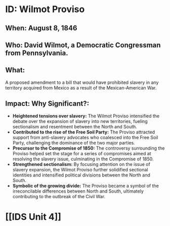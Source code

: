 # ID: Wilmot Proviso
## When: August 8, 1846 
## Who: David Wilmot, a Democratic Congressman from Pennsylvania. 
## What: 
A proposed amendment to a bill that would have prohibited slavery in any territory acquired from Mexico as a result of the Mexican-American War. 
## Impact: Why Significant?: 
* **Heightened tensions over slavery:** The Wilmot Proviso intensified the debate over the expansion of slavery into new territories, fueling sectionalism and resentment between the North and South.
* **Contributed to the rise of the Free Soil Party:** The Proviso attracted support from anti-slavery advocates who coalesced into the Free Soil Party, challenging the dominance of the two major parties.
* **Precursor to the Compromise of 1850:** The controversy surrounding the Proviso helped set the stage for a series of compromises aimed at resolving the slavery issue, culminating in the Compromise of 1850.
* **Strengthened sectionalism:** By focusing attention on the issue of slavery expansion, the Wilmot Proviso further solidified sectional identities and intensified political divisions between the North and South.
* **Symbolic of the growing divide:**  The Proviso became a symbol of the irreconcilable differences between North and South, ultimately contributing to the outbreak of the Civil War. 

# [[IDS Unit 4]]